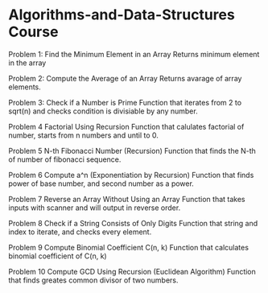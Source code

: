 
# Algorithms-and-Data-Structures Course





Problem 1: Find the Minimum Element in an Array
Returns minimum element in the array

Problem 2: Compute the Average of an Array
Returns avarage of array elements.

Problem 3: Check if a Number is Prime
Function that iterates from 2 to sqrt(n) and checks condition is divisiable by any number.

Problem 4 Factorial Using Recursion
Function that calulates factorial of number, starts from n numbers and until to 0.

Problem 5 N-th Fibonacci Number (Recursion)
Function that finds the N-th of number of fibonacci sequence.

Problem 6 Compute a^n (Exponentiation by Recursion)
Function that finds power of base number, and second number as a power.

Problem 7 Reverse an Array Without Using an Array
Function that takes inputs with scanner and will output in reverse order.

Problem 8 Check if a String Consists of Only Digits
Function that string and index to iterate, and checks every element.

Problem 9 Compute Binomial Coefficient C(n, k)
Function that calculates binomial coefficient of C(n, k)

Problem 10 Compute GCD Using Recursion (Euclidean Algorithm)
Function that finds greates common divisor of two numbers.

